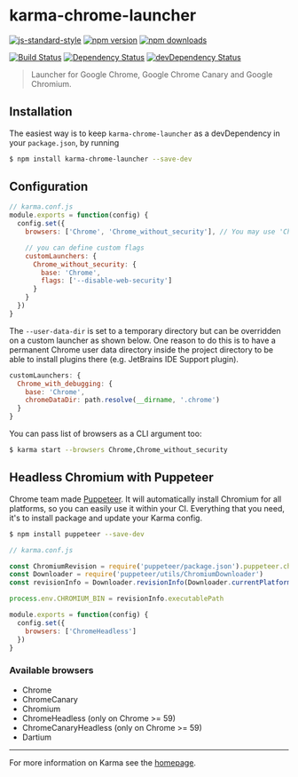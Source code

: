 # karma-chrome-launcher

[![js-standard-style](https://img.shields.io/badge/code%20style-standard-brightgreen.svg?style=flat-square)](https://github.com/karma-runner/karma-chrome-launcher)
 [![npm version](https://img.shields.io/npm/v/karma-chrome-launcher.svg?style=flat-square)](https://www.npmjs.com/package/karma-chrome-launcher) [![npm downloads](https://img.shields.io/npm/dm/karma-chrome-launcher.svg?style=flat-square)](https://www.npmjs.com/package/karma-chrome-launcher)

[![Build Status](https://img.shields.io/travis/karma-runner/karma-chrome-launcher/master.svg?style=flat-square)](https://travis-ci.org/karma-runner/karma-chrome-launcher) [![Dependency Status](https://img.shields.io/david/karma-runner/karma-chrome-launcher.svg?style=flat-square)](https://david-dm.org/karma-runner/karma-chrome-launcher) [![devDependency Status](https://img.shields.io/david/dev/karma-runner/karma-chrome-launcher.svg?style=flat-square)](https://david-dm.org/karma-runner/karma-chrome-launcher#info=devDependencies)

> Launcher for Google Chrome, Google Chrome Canary and Google Chromium.

## Installation

The easiest way is to keep `karma-chrome-launcher` as a devDependency in your `package.json`,
by running

```bash
$ npm install karma-chrome-launcher --save-dev
```

## Configuration

```js
// karma.conf.js
module.exports = function(config) {
  config.set({
    browsers: ['Chrome', 'Chrome_without_security'], // You may use 'ChromeCanary', 'Chromium' or any other supported browser

    // you can define custom flags
    customLaunchers: {
      Chrome_without_security: {
        base: 'Chrome',
        flags: ['--disable-web-security']
      }
    }
  })
}
```

The `--user-data-dir` is set to a temporary directory but can be overridden on a custom launcher as shown below.
One reason to do this is to have a permanent Chrome user data directory inside the project directory to be able to
install plugins there (e.g. JetBrains IDE Support plugin).

```js
customLaunchers: {
  Chrome_with_debugging: {
    base: 'Chrome',
    chromeDataDir: path.resolve(__dirname, '.chrome')
  }
}
```

You can pass list of browsers as a CLI argument too:

```bash
$ karma start --browsers Chrome,Chrome_without_security
```

## Headless Chromium with Puppeteer

Chrome team made [Puppeteer](https://github.com/GoogleChrome/puppeteer). It will automatically install Chromium for all
platforms, so you can easily use it within your CI. Everything that you need, it's to install package and update your
Karma config.

```bash
$ npm install puppeteer --save-dev
```

```js
// karma.conf.js

const ChromiumRevision = require('puppeteer/package.json').puppeteer.chromium_revision
const Downloader = require('puppeteer/utils/ChromiumDownloader')
const revisionInfo = Downloader.revisionInfo(Downloader.currentPlatform(), ChromiumRevision)

process.env.CHROMIUM_BIN = revisionInfo.executablePath

module.exports = function(config) {
  config.set({
    browsers: ['ChromeHeadless']
  })
}
```

### Available browsers

- Chrome
- ChromeCanary
- Chromium
- ChromeHeadless (only on Chrome >= 59)
- ChromeCanaryHeadless (only on Chrome >= 59)
- Dartium

----

For more information on Karma see the [homepage].


[homepage]: http://karma-runner.github.com
